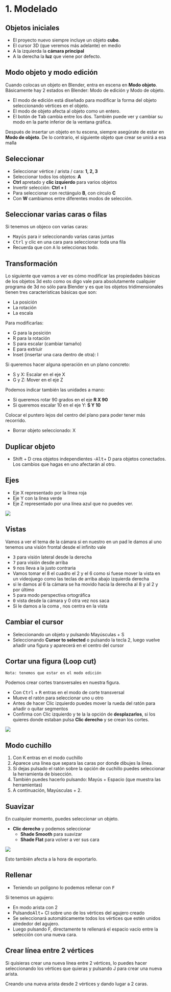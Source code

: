 # 1. Modelado

## Objetos iniciales

- El proyecto nuevo siempre incluye un objeto **cubo**.
- El cursor 3D (que veremos más adelante) en medio
- A la izquierda la **cámara principal**
- A la derecha la **luz** que viene por defecto. 

## Modo objeto y modo edición

Cuando colocas un objeto en Blender, entra en escena en **Modo objeto**. Básicamente hay 2 estados en Blender: Modo de edición y Modo de objeto. 

- El modo de edición está diseñado para modificar la forma del objeto seleccionando vértices en el objeto. 
- El modo de objeto afecta al objeto como un entero.
- El botón de <kbd>Tab</kbd> cambia entre los dos. También puede ver y cambiar su modo en la parte inferior de la ventana gráfica. 

Después de insertar un objeto en tu escena, siempre asegúrate de estar en **Modo de objeto**. De lo contrario, el siguiente objeto que crear se unirá a esa malla

## Seleccionar

- Seleccionar vértice / arista / cara: **1, 2, 3**
- Seleccionar todos los objetos: **A**
- **Ctrl** apretado y **clic izquierdo** para varios objetos
- Invertir selección: **Ctrl + I**
- Para seleccionar con rectángulo **B**, con círculo **C**
- Con **W** cambiamos entre diferentes modos de selección.

## Seleccionar varias caras o filas

Si tenemos un objeco con varias caras:

- <kbd>Mayús</kbd> para ir seleccionando varias caras juntas
- <kbd>Ctrl</kbd> y clic en una cara para seleccionar toda una fila
- Recuerda que con <kbd>A</kbd> lo seleccionas todo.

## Transformación

Lo siguiente que vamos a ver es cómo modificar las propiedades básicas de los objetos 3d esto como os digo vale para absolutamente cualquier programa de 3d no sólo para Blender y es que los objetos tridimensionales tienen tres características básicas que son:

- La posición 
- La rotación
- La escala 

Para modificarlas:

- G para la posición
- R para la rotación 
- S para escalar (cambiar tamaño)
- E para extriuir
- Inset (insertar una cara dentro de otra): I

Si queremos hacer alguna operación en un plano concreto:

- S y X: Escalar en el eje X
- G y Z: Mover en el eje Z

Podemos indicar también las unidades a mano:

- Si queremos rotar 90 grados en el eje **R X 90**
- Si queremos escalar 10 en el eje Y: **S Y 10**

Colocar el puntero lejos del centro del plano para poder tener más recorrido.

- Borrar objeto seleccionado: X

## Duplicar objeto

- Shift + D crea objetos independientes
-<kbd>Alt</kbd>+ D para objetos conectados. Los cambios que hagas en uno afectarán al otro.

## Ejes

- Eje X representado por la línea roja
- Eje Y con la línea verde
- Eje Z representado por una línea azul que no puedes ver.

![](img/2022-10-25-10-21-55.png)

## Vistas

Vamos a ver el tema de la cámara si en nuestro en un pad le damos al uno tenemos una visión frontal desde el infinito vale 

- <kbd>3</kbd> para visión lateral desde la derecha
- <kbd>7</kbd>  para visión desde arriba 
- <kbd>9</kbd>  nos lleva a la justo contraria 
- Vamos tomar el 8 el cuadro el 2 y el 6 como si fuese mover la vista en un videojuego como las teclas de arriba abajo izquierda derecha 
- si le damos al 6 la cámara se ha movido hacia la derecha al 8 y al 2 y por último 
- <kbd>5</kbd>  para modo perspectiva ortográfica
- <kbd>0</kbd>  vista desde la cámara y 0 otra vez nos saca
- Si le damos a la coma </kbd>  ,</kbd>  nos centra en la vista 

## Cambiar el cursor

- Seleccionando un objeto y pulsando Mayúsculas + S  
- Seleccionando **Cursor to selected** o pulsando la tecla 2, luego vuelve añadir una figura y aparecerá en el centro del cursor

## Cortar una figura (Loop cut)

```
Nota: tenemos que estar en el modo edición
```
Podemos crear cortes transversales en nuestra figura. 

- Con <kbd>Ctrl</kbd> + <kbd>R</kbd> entras en el modo de corte transversal 
- Mueve el ratón para seleccionar uno u otro 
- Antes de hacer Clic izquierdo puedes mover la rueda del ratón para añadir o quitar segmentos
- Confirma con Clic izquierdo y te la la opción de **desplazarlos**, si los quieres donde estaban pulsa **Clic derecho** y se crean los cortes.

![](img/2022-10-25-10-33-25.png)

## Modo cuchillo

1. Con K entras en el modo cuchillo
2. Aparece una línea que separa las caras por donde dibujes la línea.
3. Si dejas pulsado el ratón sobre la opción de cuchillo puedes seleccionar la herramienta de bisección.
4. También puedes hacerlo pulsando: Mayús + Espacio (que muestra las herramientas)
5. A continuación, Mayúsculas + 2.

## Suavizar

En cualquier momento, puedes seleccionar un objeto.

- **Clic derecho** y podemos seleccionar
  - **Shade Smooth** para suavizar 
  - **Shade Flat** para volver a ver sus cara

![](img/2022-10-25-10-46-50.png)

Esto también afecta a la hora de exportarlo.

## Rellenar

- Teniendo un polígono lo podemos rellenar con <kbd>F</kbd>

Si tenemos un agujero:

- En modo arista con 2
- Pulsando<kbd>Alt</kbd>+ CI sobre uno de los vértices del agujero creado
- Se seleccionará automáticamente todos los vértices que estén unidos alrededor del agujero. 
- Luego pulsando F, directamente te rellenará el espacio vacío entre la selección con una nueva cara.

## Crear línea entre 2 vértices

Si quisieras crear una nueva línea entre 2 vértices, lo puedes hacer seleccionando los vértices que quieras y pulsando J para crear una nueva arista.

Creando una nueva arista desde 2 vértices y dando lugar a 2 caras.


